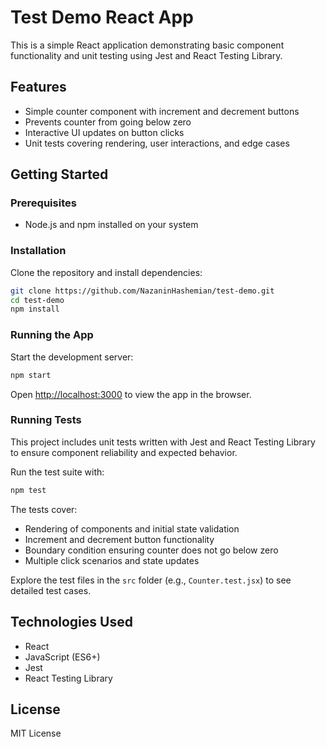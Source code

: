 # Test Demo React App

This is a simple React application demonstrating basic component functionality and unit testing using Jest and React Testing Library.

## Features

- Simple counter component with increment and decrement buttons  
- Prevents counter from going below zero  
- Interactive UI updates on button clicks  
- Unit tests covering rendering, user interactions, and edge cases  

## Getting Started

### Prerequisites

- Node.js and npm installed on your system  

### Installation

Clone the repository and install dependencies:

```bash
git clone https://github.com/NazaninHashemian/test-demo.git
cd test-demo
npm install
```

### Running the App

Start the development server:

```bash
npm start
```

Open [http://localhost:3000](http://localhost:3000) to view the app in the browser.

### Running Tests

This project includes unit tests written with Jest and React Testing Library to ensure component reliability and expected behavior.

Run the test suite with:

```bash
npm test
```

The tests cover:

- Rendering of components and initial state validation  
- Increment and decrement button functionality  
- Boundary condition ensuring counter does not go below zero  
- Multiple click scenarios and state updates  

Explore the test files in the `src` folder (e.g., `Counter.test.jsx`) to see detailed test cases.

## Technologies Used

- React  
- JavaScript (ES6+)  
- Jest  
- React Testing Library  

## License

MIT License
